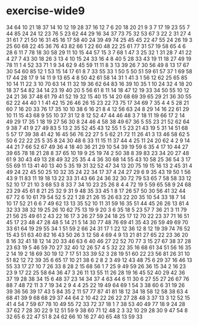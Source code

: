 # exercise-wide9
34
64
10
21
18
37
14
10
12
19
28
37
16
12
7
6
20
18
20
21
9
3
7
17
19
23
55
7
44
85
24
24
12
23
76
5
23
62
44
29
16
34
37
73
75
32
53
67
3
22
2
31
27
4
31
61
7
21
50
16
31
45
16
17
58
40
24
39
49
74
25
45
45
22
47
55
24
26
19
3
25
60
68
22
45
36
76
43
82
66
1
22
60
48
22
25
61
77
31
57
19
58
65
4
6
28
6
11
7
78
18
30
58
29
11
10
15
44
57
15
3
7
68
1
47
3
25
32
1
31
28
7
41
22
4
27
7
43
30
18
26
3
13
4
10
15
24
33
16
4
8
40
5
28
33
43
19
11
18
27
49
19
78
11
1
4
52
33
71
1
9
34
62
9
45
59
11
11
8
3
13
39
26
7
30
56
49
8
13
17
67
30
54
60
85
12
1
53
15
14
17
61
8
7
33
55
33
1
50
5
50
51
59
61
57
37
1
69
58
17
44
28
17
9
14
11
9
13
65
4
8
50
42
61
58
14
31
1
41
3
1
56
12
62
25
65
85
10
14
11
22
3
10
70
63
14
11
32
19
36
62
64
83
16
39
10
35
1
10
24
32
4
18
20
18
37
54
82
34
14
23
19
40
20
5
56
61
8
11
14
18
47
12
19
33
34
50
55
10
12
24
21
36
37
48
61
79
41
52
19
32
15
40
15
14
20
68
69
39
65
29
21
36
30
55
62
22
44
40
1
1
41
42
15
26
46
26
15
23
22
73
75
17
34
69
7
35
4
4
5
28
21
60
7
16
20
33
76
17
35
10
10
38
6
16
21
8
4
12
56
63
24
8
29
14
16
22
61
29
10
11
15
43
68
9
55
10
37
31
12
8
12
52
47
44
46
48
3
7
18
11
19
66
17
2
14
49
29
17
35
1
18
19
27
56
30
8
24
46
4
58
38
49
67
36
5
55
23
21
52
62
64
9
38
7
41
9
27
49
83
5
13
2
35
52
45
43
12
55
1
5
23
21
43
19
5
31
14
51
68
5
57
17
39
38
41
42
16
45
56
76
22
27
5
5
62
21
72
11
26
41
3
13
46
58
62
5
50
6
22
22
25
5
35
8
24
30
48
6
33
11
15
11
37
44
4
25
11
24
20
62
4
2
9
14
44
21
7
66
52
67
49
36
4
18
40
36
21
29
10
54
39
19
59
6
35
4
17
10
44
27
39
65
78
18
21
28
8
37
65
10
19
9
25
19
74
2
50
38
8
39
83
23
34
20
27
48
61
9
30
43
49
13
28
49
32
25
35
4
4
36
30
68
14
55
43
10
58
25
36
54
3
17
55
69
11
13
41
40
13
40
5
35
19
31
32
52
47
34
13
20
75
19
15
16
13
2
45
31
4
49
24
22
45
50
25
10
32
35
24
22
34
17
37
4
24
27
29
6
9
35
43
19
50
1
56
43
9
11
83
11
19
18
13
22
33
31
43
66
24
36
32
30
72
79
53
65
7
58
58
33
12
52
10
17
21
10
3
68
53
8
33
7
34
10
23
25
26
8
4
4
72
19
5
59
65
58
9
24
68
23
29
45
61
8
21
25
32
9
31
9
48
35
33
45
1
8
17
26
57
50
30
56
41
32
44
67
72
6
10
61
79
54
52
5
22
1
28
21
26
15
26
63
22
20
35
10
54
33
18
7
14
10
17
52
21
6
6
7
49
62
13
13
35
52
10
11
31
59
16
35
51
44
45
26
26
13
81
4
32
33
38
32
19
25
26
10
62
75
13
19
9
20
3
6
35
18
5
23
57
7
36
21
3
11
79
21
56
25
49
61
2
43
22
16
17
3
26
27
59
24
18
25
17
12
70
22
23
37
71
16
51
45
17
23
48
47
28
48
5
14
21
5
14
30
77
48
76
69
41
35
43
26
59
49
69
70
33
61
64
19
29
55
34
1
51
59
2
66
24
31
17
1
22
12
36
12
8
12
19
39
74
76
52
15
43
51
63
40
82
16
43
50
26
3
12
58
4
69
4
9
13
21
81
27
65
22
23
36
20
8
16
32
41
18
12
14
20
33
46
63
6
40
46
27
22
52
70
77
3
15
27
67
38
37
28
23
63
19
5
46
59
70
27
32
40
12
26
57
4
5
32
22
35
16
68
61
34
51
56
16
35
2
14
19
2
18
69
30
19
12
7
17
51
33
39
52
3
28
19
51
60
22
23
56
81
26
31
10
51
82
12
72
39
35
6
65
17
10
21
38
6
2
8
2
3
49
12
43
48
75
6
29
37
16
46
13
55
33
17
27
10
7
26
33
8
28
2
15
68
56
1
7
25
9
49
59
26
36
15
34
2
16
23
23
9
17
22
25
58
64
36
47
3
26
11
13
55
11
26
28
19
16
45
52
40
29
42
36
37
19
28
38
34
15
6
48
37
23
14
34
37
4
63
44
6
11
30
6
27
55
27
26
67
76
88
7
48
72
11
3
7
19
34
2
9
4
4
25
22
19
49
64
69
1
54
3
38
60
6
31
19
26
39
36
56
39
17
43
5
84
35
2
11
57
77
87
41
81
18
12
34
18
58
12
58
38
63
4
68
41
39
9
68
68
29
37
44
64
2
10
42
22
26
22
27
28
48
3
37
13
3
12
52
15
41
4
54
7
59
67
78
10
49
55
72
33
72
37
18
1
7
38
53
40
49
77
18
9
24
28
37
62
7
28
30
22
9
12
51
59
9
38
60
71
12
48
2
3
32
10
29
28
30
9
47
54
8
32
65
6
22
47
51
8
24
62
66
10
16
27
40
65
48
13
59
33

